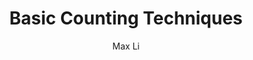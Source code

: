 ---
layout: lesson
title: Basic Counting Techniques
author: Max Li
parent: Counting Techniques
grand_parent: Combinatorics
---